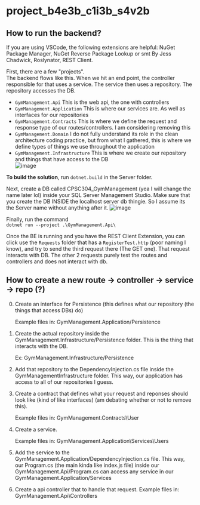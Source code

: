 # project_b4e3b_c1i3b_s4v2b

## How to run the backend?

If you are using VSCode, the following extensions are helpful: NuGet Package Manager, NuGet Reverse Package Lookup or smt By Jess Chadwick, Roslynator, REST Client.

First, there are a few "projects".  
The backend flows like this. When we hit an end point, the controller responsible for that uses a service. The service then uses a repository. The repository accesses the DB.

- `GymManagement.Api` This is the web api, the one with controllers
- `GymManagement.Application` This is where our services are. As well as interfaces for our repositories
- `GymManagement.Contracts` This is where we define the request and response type of our routes/controllers. I am considering removing this
- `GymManagement.Domain` I do not fully understand its role in the clean architecture coding practice, but from what I gathered, this is where we define types of things we use throughout the application
- `GymManagement.Infrastructure` This is where we create our repository and things that have access to the DB  
  ![image](https://media.github.students.cs.ubc.ca/user/7083/files/dcf3357b-17b3-4c73-8972-25afa409e33f)

**To build the solution**, run `dotnet.build` in the Server folder.

Next, create a DB called CPSC304_GymManagement (yea I will change the name later lol) inside your SQL Server Management Studio. Make sure that you create the DB INSIDE the localhost server db thingie. So I assume its the Server name without anything after it.
![image](https://media.github.students.cs.ubc.ca/user/7083/files/a0b81534-00dd-4660-8b51-6b8fbcbd91d4)

Finally, run the command  
`dotnet run --project .\GymManagement.Api\`

Once the BE is running and you have the REST Client Extension, you can click use the `Requests` folder that has a `RegisterTest.http` (poor naming I know), and try to send the third request there (The GET one). That request interacts with DB. The other 2 requests purely test the routes and controllers and does not interact with db.

## How to create a new route -> controller -> service -> repo (?)

0. Create an interface for Persistence (this defines what our repository (the things that access DBs) do)

   Example files in: GymManagement.Application/Persistence

1. Create the actual repository inside the GymManagement.Infrastructure/Persistence folder. This is the thing that interacts with the DB.

   Ex: GymManagement.Infrastructure/Persistence

2. Add that repository to the DependencyInjection.cs file inside the GymManagementInfrastructure folder. This way, our application has access to all of our repositories I guess.
3. Create a contract that defines what your request and reponses should look like (kind of like interfaces) (am debating whether or not to remove this).

   Example files in: GymManagement.Contracts\User

4. Create a service.

   Example files in: GymManagement.Application\Services\Users

5. Add the service to the GymManagement.Application/DependencyInjection.cs file. This way, our Program.cs (the main kinda like index.js file) inside our GymManagement.Api/Program.cs can access any service in our GymManagement.Application/Services

6. Create a api controller that to handle that request. Example files in: GymManagement.Api\Controllers
